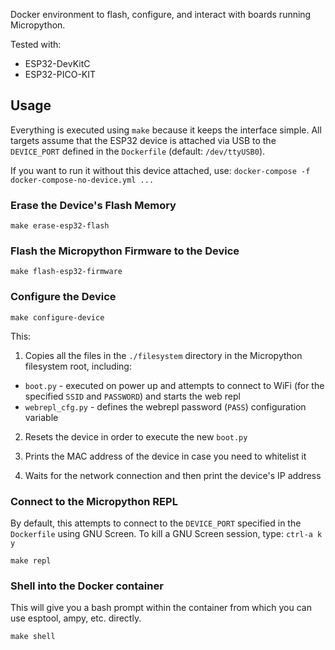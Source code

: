 Docker environment to flash, configure, and interact with boards running Micropython.

Tested with:

- ESP32-DevKitC
- ESP32-PICO-KIT


## Usage

Everything is executed using `make` because it keeps the interface simple.
All targets assume that the ESP32 device is attached via USB to the `DEVICE_PORT` defined in the `Dockerfile` (default: `/dev/ttyUSB0`).

If you want to run it without this device attached, use: `docker-compose -f docker-compose-no-device.yml ...`

### Erase the Device's Flash Memory

```
make erase-esp32-flash
```


### Flash the Micropython Firmware to the Device

```
make flash-esp32-firmware
```


### Configure the Device

```
make configure-device
```

This:

1. Copies all the files in the `./filesystem` directory in the Micropython filesystem root, including:
- `boot.py` - executed on power up and attempts to connect to WiFi (for the specified `SSID` and `PASSWORD`) and starts the web repl
- `webrepl_cfg.py` - defines the webrepl password (`PASS`) configuration variable

2. Resets the device in order to execute the new `boot.py`

3. Prints the MAC address of the device in case you need to whitelist it

4. Waits for the network connection and then print the device's IP address


### Connect to the Micropython REPL

By default, this attempts to connect to the `DEVICE_PORT` specified in the `Dockerfile` using GNU Screen.
To kill a GNU Screen session, type: `ctrl-a k y`

```
make repl
```


### Shell into the Docker container

This will give you a bash prompt within the container from which you can use esptool, ampy, etc. directly.

```
make shell
```
